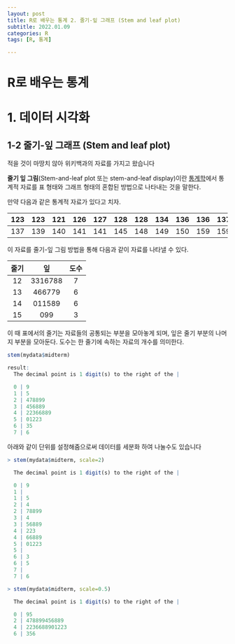 ```yaml
---
layout: post
title: R로 배우는 통계 2. 줄기-잎 그래프 (Stem and leaf plot)
subtitle: 2022.01.09
categories: R
tags: [R, 통계]

---
```


# R로 배우는 통계 

# 1. 데이터 시각화



## 1-2 줄기-잎 그래프 (Stem and leaf plot)



적을 것이 마땅치 않아 위키백과의 자료를 가지고 왔습니다



**줄기 잎 그림**(Stem-and-leaf plot 또는 stem-and-leaf display)이란 [통계학](https://ko.wikipedia.org/wiki/통계학)에서 통계적 자료를 표 형태와 그래프 형태의 혼합된 방법으로 나타내는 것을 말한다.

만약 다음과 같은 통계적 자료가 있다고 치자.

| 123  | 123  | 121  | 126  | 127  | 128  | 128  | 134  | 136  | 136  | 137  |
| ---- | ---- | ---- | ---- | ---- | ---- | ---- | ---- | ---- | ---- | ---- |
| 137  | 139  | 140  | 141  | 141  | 145  | 148  | 149  | 150  | 159  | 159  |

이 자료를 줄기-잎 그림 방법을 통해 다음과 같이 자료를 나타낼 수 있다.

| 줄기 |   잎    | 도수 |
| :--: | :-----: | :--: |
|  12  | 3316788 |  7   |
|  13  | 466779  |  6   |
|  14  | 011589  |  6   |
|  15  |   099   |  3   |

이 때 표에서의 줄기는 자료들의 공통되는 부분을 모아놓게 되며, 잎은 줄기 부분의 나머지 부분을 모아둔다. 도수는 한 줄기에 속하는 자료의 개수를 의미한다.



```r
stem(mydata$midterm)

result:
  The decimal point is 1 digit(s) to the right of the |

  0 | 9
  1 | 5
  2 | 478899
  3 | 456889
  4 | 22366889
  5 | 01223
  6 | 35
  7 | 6
```



아래와 같이 단위를 설정해줌으로써 데이터를 세분화 하여 나눌수도 있습니다

```r
> stem(mydata$midterm, scale=2)

  The decimal point is 1 digit(s) to the right of the |

  0 | 9
  1 | 
  1 | 5
  2 | 4
  2 | 78899
  3 | 4
  3 | 56889
  4 | 223
  4 | 66889
  5 | 01223
  5 | 
  6 | 3
  6 | 5
  7 | 
  7 | 6

> stem(mydata$midterm, scale=0.5)

  The decimal point is 1 digit(s) to the right of the |

  0 | 95
  2 | 478899456889
  4 | 2236688901223
  6 | 356
```

